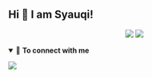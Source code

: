 ## Hi 👋 I am Syauqi!
<p align="center">
 <img src="https://github-readme-stats.vercel.app/api?username=syauqqii&&show_icons=true&title_color=00ffff&icon_color=63a2ff&text_color=ffffff&bg_color=0D1117&hide=contribs&hide_border=true"/>
<img src="https://github-readme-stats.vercel.app/api/top-langs/?username=syauqqii&layout=compact&langs_count=7&hide=html&bg_color=0D1117&text_color=ffffff&icon_color=63a2ff&title_color=00ffff&hide_border=true"></p>
<details open>

<summary>🤝 <b>To connect with me<b></summary>

<p align = "center">
  


[<img src = "https://img.shields.io/badge/instagram-%23E4405F.svg?&style=for-the-badge&logo=instagram&logoColor=white">](https://www.instagram.com/syaauqqii/)
